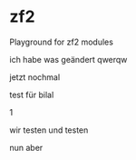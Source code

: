 zf2
===

Playground for zf2 modules


ich habe was geändert
qwerqw


jetzt nochmal


test für bilal

1

wir testen und testen


nun aber